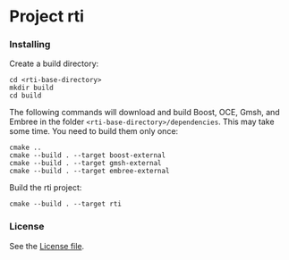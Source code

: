 # Project rti

### Installing

Create a build directory:
````
cd <rti-base-directory>
mkdir build
cd build
````
The following commands will download and build Boost, OCE, Gmsh, and Embree in the folder `<rti-base-directory>/dependencies`. This may take some time. You need to build them only once:
````
cmake ..
cmake --build . --target boost-external
cmake --build . --target gmsh-external
cmake --build . --target embree-external
````

Build the rti project:
````
cmake --build . --target rti
````
### License
See the [License file](./LICENSE).
